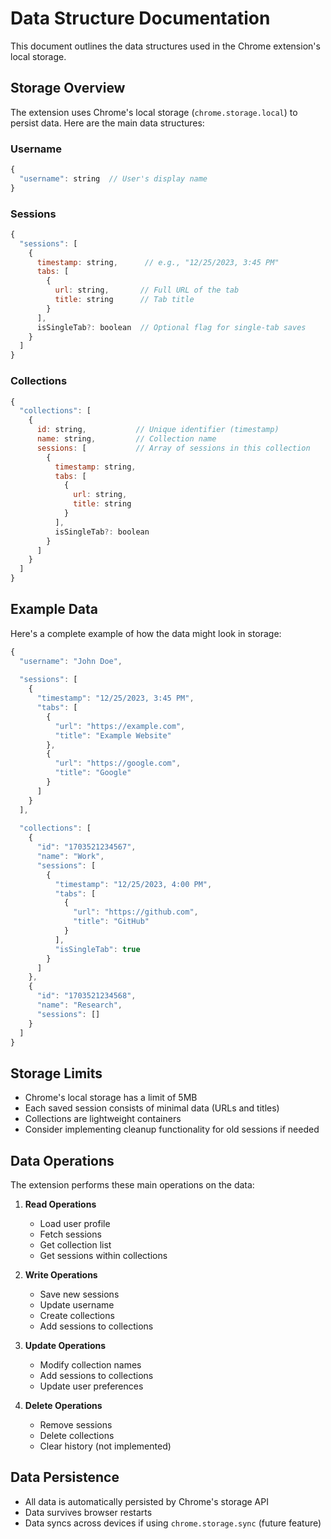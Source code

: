 # Data Structure Documentation

This document outlines the data structures used in the Chrome extension's local storage.

## Storage Overview

The extension uses Chrome's local storage (`chrome.storage.local`) to persist data. Here are the main data structures:

### Username
```javascript
{
  "username": string  // User's display name
}
```

### Sessions
```javascript
{
  "sessions": [
    {
      timestamp: string,      // e.g., "12/25/2023, 3:45 PM"
      tabs: [
        {
          url: string,       // Full URL of the tab
          title: string      // Tab title
        }
      ],
      isSingleTab?: boolean  // Optional flag for single-tab saves
    }
  ]
}
```

### Collections
```javascript
{
  "collections": [
    {
      id: string,           // Unique identifier (timestamp)
      name: string,         // Collection name
      sessions: [           // Array of sessions in this collection
        {
          timestamp: string,
          tabs: [
            {
              url: string,
              title: string
            }
          ],
          isSingleTab?: boolean
        }
      ]
    }
  ]
}
```

## Example Data

Here's a complete example of how the data might look in storage:

```javascript
{
  "username": "John Doe",
  
  "sessions": [
    {
      "timestamp": "12/25/2023, 3:45 PM",
      "tabs": [
        {
          "url": "https://example.com",
          "title": "Example Website"
        },
        {
          "url": "https://google.com",
          "title": "Google"
        }
      ]
    }
  ],
  
  "collections": [
    {
      "id": "1703521234567",
      "name": "Work",
      "sessions": [
        {
          "timestamp": "12/25/2023, 4:00 PM",
          "tabs": [
            {
              "url": "https://github.com",
              "title": "GitHub"
            }
          ],
          "isSingleTab": true
        }
      ]
    },
    {
      "id": "1703521234568",
      "name": "Research",
      "sessions": []
    }
  ]
}
```

## Storage Limits

- Chrome's local storage has a limit of 5MB
- Each saved session consists of minimal data (URLs and titles)
- Collections are lightweight containers
- Consider implementing cleanup functionality for old sessions if needed

## Data Operations

The extension performs these main operations on the data:

1. **Read Operations**
   - Load user profile
   - Fetch sessions
   - Get collection list
   - Get sessions within collections

2. **Write Operations**
   - Save new sessions
   - Update username
   - Create collections
   - Add sessions to collections

3. **Update Operations**
   - Modify collection names
   - Add sessions to collections
   - Update user preferences

4. **Delete Operations**
   - Remove sessions
   - Delete collections
   - Clear history (not implemented)

## Data Persistence

- All data is automatically persisted by Chrome's storage API
- Data survives browser restarts
- Data syncs across devices if using `chrome.storage.sync` (future feature)
